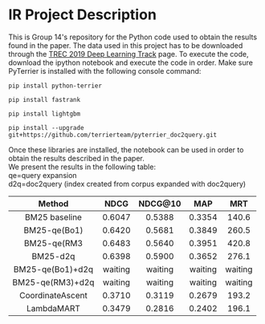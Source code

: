 # IR Project Description

This is Group 14's repository for the Python code used to obtain the results found in the paper. The data used in this project has to be downloaded through the [TREC 2019 Deep Learning Track](https://microsoft.github.io/msmarco/TREC-Deep-Learning-2019.html) page. To execute the code, download the ipython notebook and execute the code in order. Make sure PyTerrier is installed with the following console command:

``
pip install python-terrier
``

``
pip install fastrank
``

``
pip install lightgbm
``

``
pip install --upgrade git+https://github.com/terrierteam/pyterrier_doc2query.git
``

Once these libraries are installed,  the notebook can be used in order to obtain the results described in the paper. <br/>
We present the results in the following table:<br/>
qe=query expansion<br/>
d2q=doc2query (index created from corpus expanded with doc2query)

| Method | NDCG | NDCG@10 | MAP | MRT|
|:------:|:----:|:-------:|:---:|:---:|
|BM25 baseline|0.6047|0.5388|0.3354|140.6|
|BM25-qe(Bo1)|0.6420|0.5681|0.3849|260.5|
|BM25-qe(RM3|0.6483|0.5640|0.3951|420.8|
|BM25-d2q|0.6398|0.5900|0.3652|276.1|
|BM25-qe(Bo1)+d2q|waiting|waiting|waiting|waiting|
|BM25-qe(RM3)+d2q|waiting|waiting|waiting|waiting|
|CoordinateAscent|0.3710|0.3119|0.2679|193.2|
|LambdaMART|0.3479|0.2816|0.2402|196.1|
